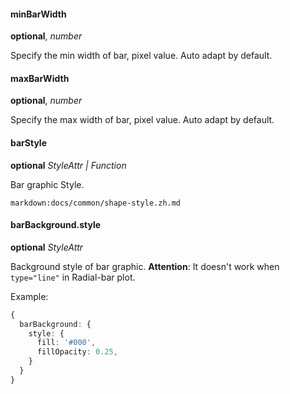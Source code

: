 
#### minBarWidth

<description>**optional**, _number_</description>

Specify the min width of bar, pixel value. Auto adapt by default.

#### maxBarWidth

<description>**optional**, _number_</description>

Specify the max width of bar, pixel value. Auto adapt by default.

#### barStyle

<description>**optional** _StyleAttr | Function_</description>

Bar graphic Style.

`markdown:docs/common/shape-style.zh.md`


#### barBackground.style

<description>**optional** _StyleAttr_</description>

Background style of bar graphic. **Attention**: It doesn't work when `type="line"` in Radial-bar plot.

Example:

```ts
{
  barBackground: {
    style: {
      fill: '#000',
      fillOpacity: 0.25,
    }
  }
}
```
